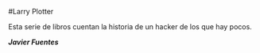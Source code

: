 ﻿#Larry Plotter

Esta serie de libros cuentan la historia de un hacker de los que hay pocos.

***Javier Fuentes***